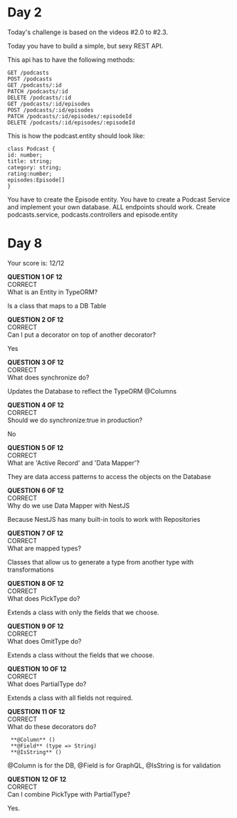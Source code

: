 # Day 2

Today's challenge is based on the videos #2.0 to #2.3.

Today you have to build a simple, but sexy REST API.

This api has to have the following methods:

```
GET /podcasts
POST /podcasts
GET /podcasts/:id
PATCH /podcasts/:id
DELETE /podcasts/:id
GET /podcasts/:id/episodes
POST /podcasts/:id/episodes
PATCH /podcasts/:id/episodes/:episodeId
DELETE /podcasts/:id/episodes/:episodeId
```

This is how the podcast.entity should look like:

```
class Podcast {
id: number;
title: string;
category: string;
rating:number;
episodes:Episode[]
}
```

You have to create the Episode entity.
You have to create a Podcast Service and implement your own database.
ALL endpoints should work.
Create podcasts.service, podcasts.controllers and episode.entity

# Day 8

Your score is: 12/12

**QUESTION 1 OF 12**  
CORRECT  
What is an Entity in TypeORM?

Is a class that maps to a DB Table

**QUESTION 2 OF 12**  
CORRECT  
Can I put a decorator on top of another decorator?

Yes

**QUESTION 3 OF 12**  
CORRECT  
What does synchronize do?

Updates the Database to reflect the TypeORM @Columns

**QUESTION 4 OF 12**  
CORRECT  
Should we do synchronize:true in production?

No

**QUESTION 5 OF 12**  
CORRECT  
What are 'Active Record' and 'Data Mapper'?

They are data access patterns to access the objects on the Database

**QUESTION 6 OF 12**  
CORRECT  
Why do we use Data Mapper with NestJS

Because NestJS has many built-in tools to work with Repositories

**QUESTION 7 OF 12**  
CORRECT  
What are mapped types?

Classes that allow us to generate a type from another type with transformations

**QUESTION 8 OF 12**  
CORRECT  
What does PickType do?

Extends a class with only the fields that we choose.

**QUESTION 9 OF 12**  
CORRECT  
What does OmitType do?

Extends a class without the fields that we choose.

**QUESTION 10 OF 12**  
CORRECT  
What does PartialType do?

Extends a class with all fields not required.

**QUESTION 11 OF 12**  
CORRECT  
What do these decorators do?

```
 **@Column** ()
 **@Field** (type => String)
 **@IsString** ()
```

@Column is for the DB, @Field is for GraphQL, @IsString is for validation

**QUESTION 12 OF 12**  
CORRECT  
Can I combine PickType with PartialType?

Yes.
